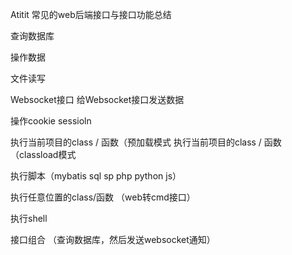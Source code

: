 Atitit 常见的web后端接口与接口功能总结

查询数据库 

操作数据

文件读写


Websocket接口
给Websocket接口发送数据

操作cookie sessioln

执行当前项目的class / 函数（预加载模式
执行当前项目的class / 函数（classload模式

执行脚本（mybatis sql sp php python js）

执行任意位置的class/函数 （web转cmd接口）

执行shell


接口组合
（查询数据库，然后发送websocket通知）


